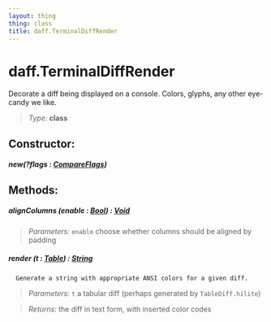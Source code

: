 ```yaml
---
layout: thing
thing: class
title: daff.TerminalDiffRender
---
```

# daff.TerminalDiffRender


  Decorate a diff being displayed on a console.  Colors, glyphs, any
  other eye-candy we like.




> *Type:* **class**



## Constructor:

##### **new**(?flags : <a href="../coopy/CompareFlags.html" class="type">CompareFlags</a>)



## Methods:


##### **alignColumns** (enable : <a href="../Bool.html" class="type">Bool</a>) : <a href="../Void.html" class="type">Void</a>



> *Parameters:*  `enable` choose whether columns should be aligned by padding









##### **render** (t : <a href="../coopy/Table.html" class="type">Table</a>) : <a href="../String.html" class="type">String</a>


      Generate a string with appropriate ANSI colors for a given diff.




> *Parameters:*  `t` a tabular diff (perhaps generated by `TableDiff.hilite`)


> *Returns:*  the diff in text form, with inserted color codes









